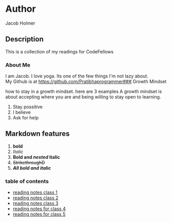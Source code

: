 # Author
Jacob Holmer

## Description
This is a collection of my readings for CodeFellows

### About Me
I am Jacob.  I love yoga.  Its one of the few things I'm not lazy about.  
My Github is at https://github.com/Pratibhaprogrammer### Growth Mindset

how to stay in a growth mindset. here are 3 examples
A growth mindset is about accepting where you are and being willing to stay open to learning.  
1. Stay possitive
2. I believe
3. Ask for help

## Markdown features
1. **bold**
2. *Italic*
3. **Bold and _nested_ italic**
4. ~~StrikethroughD~~
5. ***All bold and italic***

### table of contents
- [reading notes class 1](notes01.md)
- [reading notes class 2](notes02.md)
- [reading notes class 3](notes03.md)
- [reading notes for class 4](notes04.md)
- [reading notes for class 5](notes05.md)

